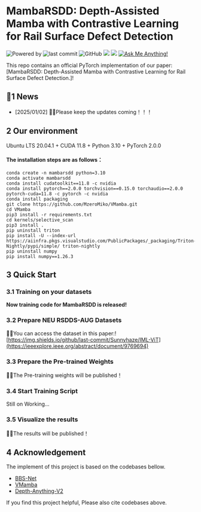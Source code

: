 # MambaRSDD: Depth-Assisted Mamba with Contrastive Learning for Rail Surface Defect Detection
![Powered by](https://img.shields.io/badge/Based_on-Pytorch-blue?logo=pytorch) 
![last commit](https://img.shields.io/github/last-commit/hjklearn/MambaRSDD)
![GitHub](https://img.shields.io/github/license/hjklearn/MambaRSDD?logo=license)
![](https://img.shields.io/github/repo-size/hjklearn/MambaRSDD?color=green)
![](https://img.shields.io/github/stars/hjklearn/MambaRSDD)
[![Ask Me Anything!](https://img.shields.io/badge/Official%20-Yes-1abc9c.svg)](https://GitHub.com/hjklearn) 

This repo contains an official PyTorch implementation of our paper: [MambaRSDD: Depth-Assisted Mamba with Contrastive Learning for Rail Surface Defect Detection.]!



## 📰1 News 
- [2025/01/02] 🎉🎉Please keep the updates coming！！！ 

## 2 Our environment
Ubuntu LTS 20.04.1 + CUDA 11.8 + Python 3.10 + PyTorch 2.0.0

#### The installation steps are as follows：
```
conda create -n mambarsdd python=3.10
conda activate mambarsdd
conda install cudatoolkit==11.8 -c nvidia
conda install pytorch==2.0.0 torchvision==0.15.0 torchaudio==2.0.0 pytorch-cuda=11.8 -c pytorch -c nvidia
conda install packaging
git clone https://github.com/MzeroMiko/VMamba.git
cd VMamba
pip3 install -r requirements.txt
cd kernels/selective_scan
pip3 install .
pip uninstall triton
pip install -U --index-url https://aiinfra.pkgs.visualstudio.com/PublicPackages/_packaging/Triton-Nightly/pypi/simple/ triton-nightly
pip uninstall numpy
pip install numpy==1.26.3
```

## 3 Quick Start 
### 3.1 Training on your datasets
**Now training code for MambaRSDD is released!**

### 3.2 Prepare NEU RSDDS-AUG Datasets
🎉🎉You can access the dataset in this paper:![https://img.shields.io/github/last-commit/Sunnyhaze/IML-ViT](https://ieeexplore.ieee.org/abstract/document/9769694)

### 3.3 Prepare the Pre-trained Weights
🎉🎉The Pre-training weights will be published！

### 3.4 Start Training Script
Still on Working...

### 3.5 Visualize the results
🎉🎉The results will be published！



## 4 Acknowledgement
The implement of this project is based on the codebases bellow. <br>
- [BBS-Net](https://github.com/zyjwuyan/BBS-Net) <br>
- [VMamba](https://github.com/MzeroMiko/VMamba) <br>
- [Depth-Anything-V2](https://github.com/DepthAnything/Depth-Anything-V2) <br>

If you find this project helpful, Please also cite codebases above.

